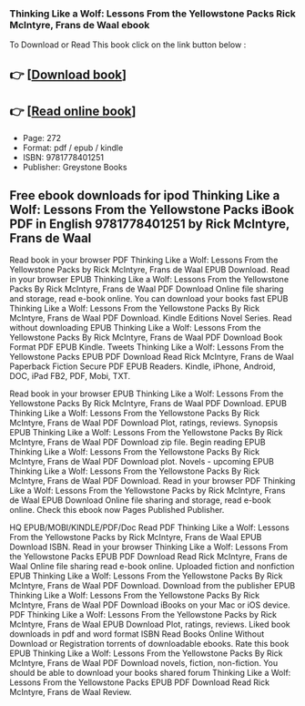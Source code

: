 ### Thinking Like a Wolf: Lessons From the Yellowstone Packs Rick McIntyre, Frans de Waal ebook

To Download or Read This book click on the link button below :

## 👉  [**[Download book](http://get-pdfs.com/download.php?group=book&from=github.com&id=720305&lnk=1066 "Download book")**]

## 👉  [**[Read online book](http://get-pdfs.com/download.php?group=book&from=github.com&id=720305&lnk=1066 "Read online book")**]


* Page: 272
* Format: pdf / epub / kindle
* ISBN: 9781778401251
* Publisher: Greystone Books



## Free ebook downloads for ipod Thinking Like a Wolf: Lessons From the Yellowstone Packs iBook PDF in English 9781778401251 by Rick McIntyre, Frans de Waal


Read book in your browser PDF Thinking Like a Wolf: Lessons From the Yellowstone Packs by Rick McIntyre, Frans de Waal EPUB Download. Read in your browser EPUB Thinking Like a Wolf: Lessons From the Yellowstone Packs By Rick McIntyre, Frans de Waal PDF Download Online file sharing and storage, read e-book online. You can download your books fast EPUB Thinking Like a Wolf: Lessons From the Yellowstone Packs By Rick McIntyre, Frans de Waal PDF Download. Kindle Editions Novel Series. Read without downloading EPUB Thinking Like a Wolf: Lessons From the Yellowstone Packs By Rick McIntyre, Frans de Waal PDF Download Book Format PDF EPUB Kindle. Tweets Thinking Like a Wolf: Lessons From the Yellowstone Packs EPUB PDF Download Read Rick McIntyre, Frans de Waal Paperback Fiction Secure PDF EPUB Readers. Kindle, iPhone, Android, DOC, iPad FB2, PDF, Mobi, TXT.

Read book in your browser EPUB Thinking Like a Wolf: Lessons From the Yellowstone Packs By Rick McIntyre, Frans de Waal PDF Download. EPUB Thinking Like a Wolf: Lessons From the Yellowstone Packs By Rick McIntyre, Frans de Waal PDF Download Plot, ratings, reviews. Synopsis EPUB Thinking Like a Wolf: Lessons From the Yellowstone Packs By Rick McIntyre, Frans de Waal PDF Download zip file. Begin reading EPUB Thinking Like a Wolf: Lessons From the Yellowstone Packs By Rick McIntyre, Frans de Waal PDF Download plot. Novels - upcoming EPUB Thinking Like a Wolf: Lessons From the Yellowstone Packs By Rick McIntyre, Frans de Waal PDF Download. Read in your browser PDF Thinking Like a Wolf: Lessons From the Yellowstone Packs by Rick McIntyre, Frans de Waal EPUB Download Online file sharing and storage, read e-book online. Check this ebook now Pages Published Publisher.

HQ EPUB/MOBI/KINDLE/PDF/Doc Read PDF Thinking Like a Wolf: Lessons From the Yellowstone Packs by Rick McIntyre, Frans de Waal EPUB Download ISBN. Read in your browser Thinking Like a Wolf: Lessons From the Yellowstone Packs EPUB PDF Download Read Rick McIntyre, Frans de Waal Online file sharing read e-book online. Uploaded fiction and nonfiction EPUB Thinking Like a Wolf: Lessons From the Yellowstone Packs By Rick McIntyre, Frans de Waal PDF Download. Download from the publisher EPUB Thinking Like a Wolf: Lessons From the Yellowstone Packs By Rick McIntyre, Frans de Waal PDF Download iBooks on your Mac or iOS device. PDF Thinking Like a Wolf: Lessons From the Yellowstone Packs by Rick McIntyre, Frans de Waal EPUB Download Plot, ratings, reviews. Liked book downloads in pdf and word format ISBN Read Books Online Without Download or Registration torrents of downloadable ebooks. Rate this book EPUB Thinking Like a Wolf: Lessons From the Yellowstone Packs By Rick McIntyre, Frans de Waal PDF Download novels, fiction, non-fiction. You should be able to download your books shared forum Thinking Like a Wolf: Lessons From the Yellowstone Packs EPUB PDF Download Read Rick McIntyre, Frans de Waal Review.





